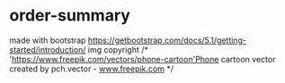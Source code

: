 # order-summary


made with bootstrap https://getbootstrap.com/docs/5.1/getting-started/introduction/
img copyright /* 'https://www.freepik.com/vectors/phone-cartoon'Phone cartoon vector created by pch.vector - www.freepik.com */
